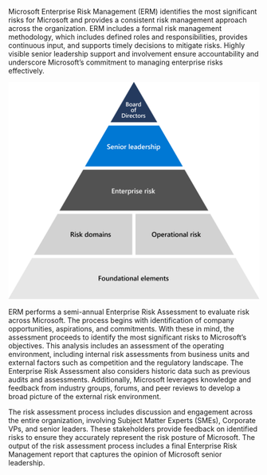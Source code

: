 Microsoft Enterprise Risk Management (ERM) identifies the most significant risks for Microsoft and provides a consistent risk management approach across the organization. ERM includes a formal risk management methodology, which includes defined roles and responsibilities, provides continuous input, and supports timely decisions to mitigate risks. Highly visible senior leadership support and involvement ensure accountability and underscore Microsoft’s commitment to managing enterprise risks effectively.

![A pyramid diagram showing the foundation of Microsoft Risk Management -from the top starting with board of directors, senior leadership, enterprise risk. The line below is risk domains and operational domains and the bottom of triangle is foundational elements which consist of listening systems, methodology, and tools](../media/enterprise-risk-management-pyramid.png)

ERM performs a semi-annual Enterprise Risk Assessment to evaluate risk across Microsoft. The process begins with identification of company opportunities, aspirations, and commitments. With these in mind, the assessment proceeds to identify the most significant risks to Microsoft’s objectives. This analysis includes an assessment of the operating environment, including internal risk assessments from business units and external factors such as competition and the regulatory landscape. The Enterprise Risk Assessment also considers historic data such as previous audits and assessments. Additionally, Microsoft leverages knowledge and feedback from industry groups, forums, and peer reviews to develop a broad picture of the external risk environment.

The risk assessment process includes discussion and engagement across the entire organization, involving Subject Matter Experts (SMEs), Corporate VPs, and senior leaders. These stakeholders provide feedback on identified risks to ensure they accurately represent the risk posture of Microsoft. The output of the risk assessment process includes a final Enterprise Risk Management report that captures the opinion of Microsoft senior leadership.
